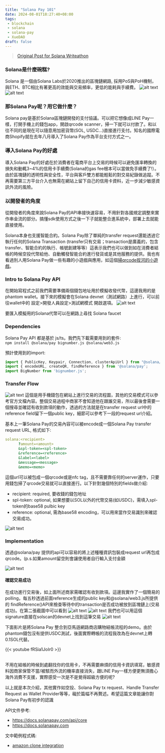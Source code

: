 ```yaml
---
title: "Solana Pay 101"
date: 2024-08-01T18:27:40+08:00
tags:
 - blockchain
 - solana
 - solana-pay
 - XueDAO
draft: false
---
```

> [Original Post for Solana Writeathon](https://vocus.cc/article/66a77c35fd89780001b00167)  

### Solana是什麼碗糕?
Solana 是一個由Solana Labs於2020推出的區塊鏈網路, 採用PoS與PoH機制，與ETH、BTC相比有著更高的效能與交易頻率，更低的能耗與手續費。
![alt text](../../images/blockchain-network-comparison.png)
![alt text](../../images/phantom-wallet-testnet-pic.png)

### 那Solana Pay呢？用它做什麼？
Solana pay是基於Solana區塊鏈開發的支付協議。可以把它想像成LINE Pay一樣，打開手機上的錢包app，開啟qrcode scanner，掃一下就可以付款了。和以往不同的是現在可以隨意用加密貨幣(SOL, USDC...)直接進行支付。知名的國際電商Shopify就在去年八月導入了Solana Pay作為平台支付方式之一。

### 導入Solana Pay的好處
導入Solana Pay的好處在於消費者在電商平台上交易的時候可以避免匯率轉換的損失和動輒3~4%的信用卡手續費(Solana的gas fee根本可以當做免手續費了!）。由於區塊鏈的透明性與安全性，平台與客戶雙方都能輕鬆的對交易紀錄做追蹤。不再需要第三方平台介入也無需在網站上留下自己的信用卡資料，近一步減少敏感資訊外流的風險。

### 以開發者的角度
從開發者的角度來說Solana Pay的API串接快速容易，不用針對各國規定調整來實作串金流的部分。搞懂sdk使用方式之後一下子就能整合進系統中，部署上去就能直接使用。

Solana本身也支援智能合約。Solana Pay除了單純的transfer request還能透過它執行任何的Solana Transaction (transfer只有交易；transaction是廣義的，包含transfer、智能合約的執行、帳號創建等等）這表示我們也可以做到如在消費者結帳的時候空投代幣給他、自動觸發智能合約進行發貨或是其他服務的提供。我也有看過別人用Solana Pay做一些有趣的小遊戲與應用，如這個[掃qrcode拔河的小遊戲](https://github.com/Woody4618/workshops_fork/tree/main/workshops/tug-of-war)。


### Intro to Solana Pay API
在開始寫程式之前我們需要準備兩個錢包地址用於模擬收發代幣，這邊我用的是phantom wallet。接下來的模擬會在Solana devnet（測試網路）上進行，可以前往wallet中的 設定>開發人員設定>測試網模式 開啟選項。
![alt text](../../images/phantom-wallet-pic.png)

要匯入模擬用的Solana代幣可以在網路上尋找 Solana faucet
### Dependencies
Solana Pay API 都是基於 js/ts。我們先下載需要用到的套件:  
`npm install @solana/pay bignumber.js @solana/web3.js`

預計使用到的import:
```js
import { PublicKey, Keypair, Connection, clusterApiUrl } from "@solana/web3.js";
import { encodeURL, createQR, findReference } from '@solana/pay';
import BigNumber from 'bignumber.js';
```

### Transfer Flow
![alt text](../../images/solana-pay-transfer-flow.png)
這個是用手機錢包在網站上進行交易的流程圖，其他的交易模式可以參考官方文檔內容。整個交易過程中商家不會知道他在跟誰交易，所以最後會需要一個搜尋並確認有收到款項的動作，透過的方法就是在transfer request url中的reference field留下一個public key，細節可以參考下一段的request url介紹。

基本上一筆Solana Pay的交易內容可以被encode成一個Solana Pay transfer request URL, 格式如下:
```yml
solana:<recipient>
      ?amount=<amount>
      &spl-token=<spl-token>
      &reference=<reference>
      &label=<label>
      &message=<message>
      &memo=<memo>
```

這個url可以被包成一個qrcode或是nfc tag，且不需要靠任何的server運作，只要用錢包掃了qrcode交易就可以直接進行。以下針對幾個特別的fields做介紹:
- recipient: required, 要收錢的錢包地址
- spl-token: optional, 如果想要以SOL以外的代幣交易(如USDC)，需填入spl-token的base58 pulbic key
- reference: optional, 需為base58 encoding，可以用來當作交易識別來確認交易成功。

![alt text](../../images/sol-transfer.png)


### Implementation
透過@solana/pay 提供的api可以容易的將上述種種資訊包裝成request url再包成qrcode。(p.s.如果amount留空則會讓使用者自行輸入支付金額

![alt text](../../images/solana-pay-impl-code.png)

#### 確認交易成功
在成功進行交易後，如上面所述商家需確認有收到款項。這邊我實作了一個簡易的polling，每五秒透過前面reference生成的public key和@solana/web3.js所提供的 findReference()API來檢查等待中的transaction是否成功被放到區塊鏈上(交易成功)。在第二張截圖中可以看到
![alt text](../../images/solana-pay-check-payment-status.png)
![alt text](../../images/solana-pay-payment-success.png)
我們也可以用這個signature直接在solscan的devnet上找到這筆交易
![alt text](../../images/solana-pay-status-solscan.png)

下面影片是將Solana Pay 整合到亞馬遜網路商店購物結帳流程的demo。由於phantom錢包沒有提供USDC測試，後面實際轉帳的流程我改為在devnet上轉0.1SOL代替。

{{< youtube fRSia1JoIr0 >}}  
<br/>

不用在結帳的時候到處翻找你的信用卡，不再需要麻煩的信用卡資訊填寫，敏感資料因商家保管不當/被駭而外流的機率直接消失，跟LINE Pay一樣方便更無須擔心海外消費不支援，實際感受一次是不是覺得超級方便的呢?

以上就是本次介紹，其他實作如空投、Solana Pay tx request、Handle Transfer Request as Wallet Provider等等，礙於篇幅不再贅述。希望這篇文章能讓你對Solana Pay有初步的認識


API文件參考:
- https://docs.solanapay.com/api/core  
- https://docs.solanapay.com  

文中範例程式碼:  
- [amazon clone integration](https://github.com/patty111/amazon-clone-SOLPay)
